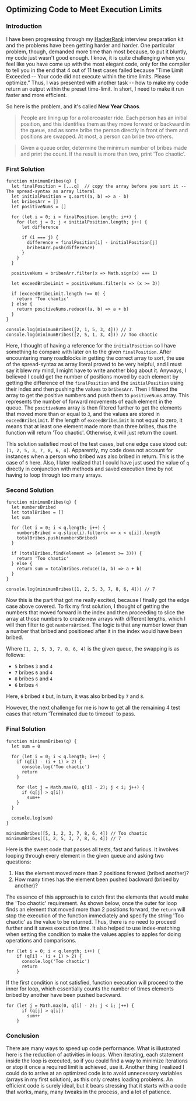 ## Optimizing Code to Meet Execution Limits

### Introduction
I have been progressing through my [HackerRank](https://www.hackerrank.com/) interview preparation kit and the problems have been getting harder and harder. One particular problem, though, demanded more time than most because, to put it bluntly, my code just wasn't good enough. I know, it is quite challenging when you feel like you have come up with the most elegant code, only for the compiler to tell you in the end that 4 out of 11 test cases failed because "Time Limit Exceeded -- Your code did not execute within the time limits. Please optimize." Thus, I was presented with another task -- how to make my code return an output within the preset time-limit. In short, I need to make it run faster and more efficient. 

So here is the problem, and it's called **New Year Chaos**.

> People are lining up for a rollercoaster ride. Each person has an initial position, and this identifies them as they move forward or backward in the queue, and as some bribe the person directly in front of them and positions are swapped. At most, a person can bribe two others.

> Given a queue order, determine the minimum number of bribes made and print the count. If the result is more than two, print 'Too chaotic'.

### First Solution
```
function minimumBribes(q) {
  let finalPosition = [...q]  // copy the array before you sort it -- The spread-syntax as array literal
  let initialPosition = q.sort((a, b) => a - b) 
  let bribesArr = []
  let positiveNums = []

  for (let i = 0; i < finalPosition.length; i++) {
    for (let j = 0; j < initialPosition.length; j++) {
      let difference
      
      if (i === j) {
        difference = finalPosition[i] - initialPosition[j] 
        bribesArr.push(difference)     
      }
    } 
  }

  positiveNums = bribesArr.filter(x => Math.sign(x) === 1) 

  let exceedBribeLimit = positiveNums.filter(x => (x >= 3)) 
  
  if (exceedBribeLimit.length !== 0) {
    return 'Too chaotic'
  } else {
    return positiveNums.reduce((a, b) => a + b)
  }
}

console.log(minimumBribes([2, 1, 5, 3, 4])) // 3
console.log(minimumBribes([2, 5, 1, 3, 4])) // Too chaotic
```

Here, I thought of having a reference for the `initialPosition` so I have something to compare with later on to the given `finalPosition`. After encountering many roadblocks in getting the correct array to sort, the use of the spread-syntax as array literal proved to be very helpful, and I must say it blew my mind, I might have to write another blog about it. Anyways, I believed I could get the number of positions moved by each element by getting the difference of the `finalPosition` and the `initialPosition` using their index and then pushing the values to `bribesArr`. Then I filtered the array to get the positive numbers and push them to `positiveNums` array. This represents the number of forward movements of each element in the queue. The `positiveNums` array is then filtered further to get the elements that moved more than or equal to `3`, and the values are stored in `exceedBribeLimit`. If the length of `exceedBribeLimit` is not equal to zero, it means that at least one element made more than three bribes, thus the function will return 'Too chaotic'. Otherwise, it will just return the count.
 
This solution satisfied most of the test cases, but one edge case stood out: `[1, 2, 5, 3, 7, 8, 6, 4]`. Apparently, my code does not account for instances when a person who bribed was also bribed in return. This is the case of `6` here. Also, I later realized that I could have just used the value of `q` directly in conjunction with methods and saved execution time by not having to loop through too many arrays. 

### Second Solution
```
function minimumBribes(q) {
  let numbersBribed
  let totalBribes = []
  let sum
  
  for (let i = 0; i < q.length; i++) {
    numbersBribed = q.slice(i).filter(x => x < q[i]).length
    totalBribes.push(numbersBribed)
  }

  if (totalBribes.find(element => (element >= 3))) {
    return 'Too chaotic'
  } else {
    return sum = totalBribes.reduce((a, b) => a + b)
  }
}

console.log(minimumBribes([1, 2, 5, 3, 7, 8, 6, 4])) // 7
```
Now this is the part that got me really excited, because I finally got the edge case above covered. To fix my first solution, I thought of getting the numbers that moved forward in the index and then proceeding to slice the array at those numbers to create new arrays with different lengths, which I will then filter to get `numbersBribed`. The logic is that any number lower than a number that bribed and positioned after it in the index would have been bribed. 

Where `[1, 2, 5, 3, 7, 8, 6, 4]` is the given queue, the swapping is as follows:

- `5` bribes `3` and `4`
- `7` bribes `6` and `4`
- `8` bribes `6` and `4`
- `6` bribes `4`
  
Here, `6` bribed `4` but, in turn, it was also bribed by `7` and `8`.

However, the next challenge for me is how to get all the remaining 4 test cases that return 'Terminated due to timeout' to pass.

### Final Solution
```
function minimumBribes(q) {
  let sum = 0

  for (let i = 0; i < q.length; i++) {
    if (q[i] - (i + 1) > 2) {
      console.log('Too chaotic')
      return
    }
    
    for (let j = Math.max(0, q[i] - 2); j < i; j++) {
      if (q[j] > q[i])
        sum++
    }
  }

  console.log(sum)
}

minimumBribes([5, 1, 2, 3, 7, 8, 6, 4]) // Too chaotic
minimumBribes([1, 2, 5, 3, 7, 8, 6, 4]) // 7
``` 
Here is the sweet code that passes all tests, fast and furious. It involves looping through every element in the given queue and asking two questions:

1. Has the element moved more than 2 positions forward (bribed another)?
2. How many times has the element been pushed backward (bribed by another)?

The essence of this approach is to catch first the elements that would make the 'Too chaotic' requirement. As shown below, once the outer for loop finds an element that moved more than 2 positions forward, the `return` will stop the execution of the function immediately and specify the string 'Too chaotic' as the value to be returned. Thus, there is no need to proceed further and it saves execution time. It also helped to use index-matching when setting the condition to make the values apples to apples for doing operations and comparisons.

```
for (let i = 0; i < q.length; i++) {
    if (q[i] - (i + 1) > 2) {
      console.log('Too chaotic')
      return
    }
```
If the first condition is not satisfied, function execution will proceed to the inner for loop,  which essentially counts the number of times elements bribed by another have been pushed backward. 

```
for (let j = Math.max(0, q[i] - 2); j < i; j++) {
      if (q[j] > q[i])
        sum++
    }
```
### Conclusion
There are many ways to speed up code performance. What is illustrated here is the reduction of activities in loops. When iterating, each statement inside the loop is executed, so if you could find a way to minimize iterations or stop it once a required limit is achieved, use it. Another thing I realized I could do to arrive at an optimized code is to avoid unnecessary variables (arrays in my first solution), as this only creates loading problems. An efficient code is surely ideal, but it bears stressing that it starts with a code that works, many, many tweaks in the process, and a lot of patience.






